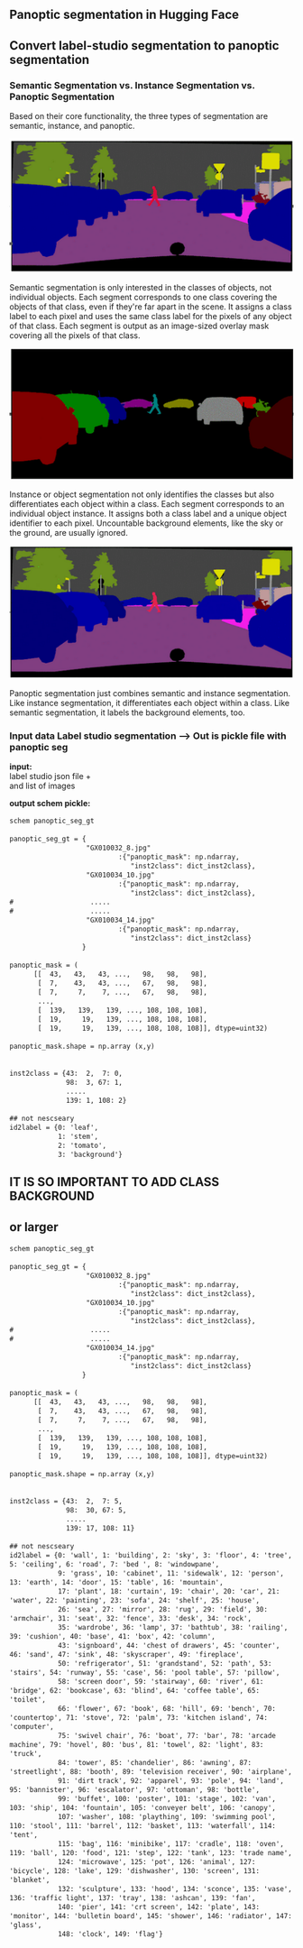 ## Panoptic segmentation in Hugging Face

## Convert label-studio segmentation to panoptic segmentation 

### Semantic Segmentation vs. Instance Segmentation vs. Panoptic Segmentation


Based on their core functionality, the three types of segmentation are semantic, instance, and panoptic.

![](./imgs/001_img.png)


Semantic segmentation is only interested in the classes of objects, not individual objects. Each segment corresponds to one class covering the objects of that class, even if they're far apart in the scene. It assigns a class label to each pixel and uses the same class label for the pixels of any object of that class. Each segment is output as an image-sized overlay mask covering all the pixels of that class.

![](./imgs/002_img.png)

Instance or object segmentation not only identifies the classes but also differentiates each object within a class. Each segment corresponds to an individual object instance. It assigns both a class label and a unique object identifier to each pixel. Uncountable background elements, like the sky or the ground, are usually ignored.

![](./imgs/003_img.png)

Panoptic segmentation just combines semantic and instance segmentation. Like instance segmentation, it differentiates each object within a class. Like semantic segmentation, it labels the background elements, too.


### Input data Label studio segmentation --> Out is pickle file with panoptic seg

**input:**  
label studio json file
+  
and list of images

**output schem pickle:**
```
schem panoptic_seg_gt

panoptic_seg_gt = {
                   "GX010032_8.jpg"
                           :{"panoptic_mask": np.ndarray,
                              "inst2class": dict_inst2class},
                   "GX010034_10.jpg"
                           :{"panoptic_mask": np.ndarray,
                              "inst2class": dict_inst2class},
#                   .....
#                   .....
                   "GX010034_14.jpg"
                           :{"panoptic_mask": np.ndarray,
                              "inst2class": dict_inst2class}
                  }

panoptic_mask = (
      [[  43,   43,   43, ...,   98,   98,   98],
       [  7,    43,   43, ...,   67,   98,   98],
       [  7,     7,    7, ...,   67,   98,   98],
       ...,
       [  139,   139,   139, ..., 108, 108, 108],
       [  19,     19,   139, ..., 108, 108, 108],
       [  19,     19,   139, ..., 108, 108, 108]], dtype=uint32)

panoptic_mask.shape = np.array (x,y)


inst2class = {43:  2,  7: 0,
              98:  3, 67: 1, 
              .....
              139: 1, 108: 2}

## not nescseary
id2label = {0: 'leaf', 
            1: 'stem', 
            2: 'tomato', 
            3: 'background'}
```

## IT IS SO IMPORTANT TO ADD CLASS BACKGROUND

## or larger 

```
schem panoptic_seg_gt

panoptic_seg_gt = {
                   "GX010032_8.jpg"
                           :{"panoptic_mask": np.ndarray,
                              "inst2class": dict_inst2class},
                   "GX010034_10.jpg"
                           :{"panoptic_mask": np.ndarray,
                              "inst2class": dict_inst2class},
#                   .....
#                   .....
                   "GX010034_14.jpg"
                           :{"panoptic_mask": np.ndarray,
                              "inst2class": dict_inst2class}
                  }

panoptic_mask = (
      [[  43,   43,   43, ...,   98,   98,   98],
       [  7,    43,   43, ...,   67,   98,   98],
       [  7,     7,    7, ...,   67,   98,   98],
       ...,
       [  139,   139,   139, ..., 108, 108, 108],
       [  19,     19,   139, ..., 108, 108, 108],
       [  19,     19,   139, ..., 108, 108, 108]], dtype=uint32)

panoptic_mask.shape = np.array (x,y)


inst2class = {43:  2,  7: 5,
              98:  30, 67: 5, 
              .....
              139: 17, 108: 11}

## not nescseary
id2label = {0: 'wall', 1: 'building', 2: 'sky', 3: 'floor', 4: 'tree', 5: 'ceiling', 6: 'road', 7: 'bed ', 8: 'windowpane', 
            9: 'grass', 10: 'cabinet', 11: 'sidewalk', 12: 'person', 13: 'earth', 14: 'door', 15: 'table', 16: 'mountain', 
            17: 'plant', 18: 'curtain', 19: 'chair', 20: 'car', 21: 'water', 22: 'painting', 23: 'sofa', 24: 'shelf', 25: 'house', 
            26: 'sea', 27: 'mirror', 28: 'rug', 29: 'field', 30: 'armchair', 31: 'seat', 32: 'fence', 33: 'desk', 34: 'rock', 
            35: 'wardrobe', 36: 'lamp', 37: 'bathtub', 38: 'railing', 39: 'cushion', 40: 'base', 41: 'box', 42: 'column', 
            43: 'signboard', 44: 'chest of drawers', 45: 'counter', 46: 'sand', 47: 'sink', 48: 'skyscraper', 49: 'fireplace', 
            50: 'refrigerator', 51: 'grandstand', 52: 'path', 53: 'stairs', 54: 'runway', 55: 'case', 56: 'pool table', 57: 'pillow', 
            58: 'screen door', 59: 'stairway', 60: 'river', 61: 'bridge', 62: 'bookcase', 63: 'blind', 64: 'coffee table', 65: 'toilet', 
            66: 'flower', 67: 'book', 68: 'hill', 69: 'bench', 70: 'countertop', 71: 'stove', 72: 'palm', 73: 'kitchen island', 74: 'computer', 
            75: 'swivel chair', 76: 'boat', 77: 'bar', 78: 'arcade machine', 79: 'hovel', 80: 'bus', 81: 'towel', 82: 'light', 83: 'truck', 
            84: 'tower', 85: 'chandelier', 86: 'awning', 87: 'streetlight', 88: 'booth', 89: 'television receiver', 90: 'airplane', 
            91: 'dirt track', 92: 'apparel', 93: 'pole', 94: 'land', 95: 'bannister', 96: 'escalator', 97: 'ottoman', 98: 'bottle', 
            99: 'buffet', 100: 'poster', 101: 'stage', 102: 'van', 103: 'ship', 104: 'fountain', 105: 'conveyer belt', 106: 'canopy', 
            107: 'washer', 108: 'plaything', 109: 'swimming pool', 110: 'stool', 111: 'barrel', 112: 'basket', 113: 'waterfall', 114: 'tent', 
            115: 'bag', 116: 'minibike', 117: 'cradle', 118: 'oven', 119: 'ball', 120: 'food', 121: 'step', 122: 'tank', 123: 'trade name', 
            124: 'microwave', 125: 'pot', 126: 'animal', 127: 'bicycle', 128: 'lake', 129: 'dishwasher', 130: 'screen', 131: 'blanket', 
            132: 'sculpture', 133: 'hood', 134: 'sconce', 135: 'vase', 136: 'traffic light', 137: 'tray', 138: 'ashcan', 139: 'fan', 
            140: 'pier', 141: 'crt screen', 142: 'plate', 143: 'monitor', 144: 'bulletin board', 145: 'shower', 146: 'radiator', 147: 'glass', 
            148: 'clock', 149: 'flag'}
```